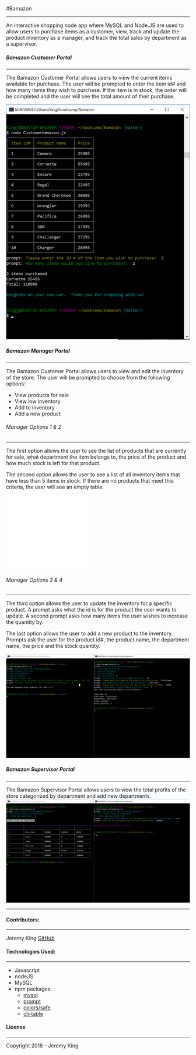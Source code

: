  #Bamazon
 ***
 
 An interactive shopping node app where MySQL and Node.JS are used to allow users to purchase items as a customer, view, track and update the product inventory as a manager, and track the total sales by department as a supervisor.
 
 ##### Bamazon Customer Portal
 ***
 
 The Bamazon Customer Portal allows users to view the current items available for purchase.  The user will be prompted to enter the item id# and how many items they wish to purchase.  If the item is in stock, the order will be completed and the user will see the total amount of their purchase.
 
 ![Customer Portal](examples/customer-view.png)
 
 
 ##### Bamazon Manager Portal
 ***
 
 The Bamazon Customer Portal allows users to view and edit the inventory of the store.  The user will be prompted to choose from the following options:
 * View products for sale
 * View low inventory
 * Add to inventory
 * Add a new product
 
 ###### Manager Options 1 & 2
 ***
 
 The first option allows the user to see the list of products that are currently for sale, what department the item belongs to, the price of the product and how much stock is left for that product.
 
 The second option allows the user to see a list of all inventory items that have less than 5 items in stock.  If there are no products that meet this criteria, the user will see an empty table.
 
 ![Bamazon Manager Portal - Options 1 & 2](examples/manager-view1.png)
 
 
 ###### Manager Options 3 & 4
 ***
 
 The third option allows the user to update the inventory for a specific product.  A prompt asks what the id is for the product the user wants to update.  A second prompt asks how many items the user wishes to increase the quantity by.
 
 The last option allows the user to add a new product to the inventory.  Prompts ask the user for the product id#, the product name, the department name, the price and the stock quantity.
 
 ![Bamazon Manager Portal - Options 3 & 4](examples/manager-view2.png)
 
 
 ##### Bamazon Supervisor Portal
 ***
 
 The Bamazon Supervisor Portal allows users to view the total profits of the store categorized by department and add new departments.  
 ![Bamazon Supervisor Portal](examples/supervisor-view.png)
 ***

#### Contributors:
***
 Jeremy King [GitHub](https://github.com/kingjeremy2211/)

#### Technologies Used:
***
 * Javascript
* nodeJS
 * MySQL
 * npm packages:
 	- [mysql](https://github.com/felixge/node-mysql)
 	- [prompt](https://github.com/flatiron/prompt)
 	- [colors/safe](https://github.com/Marak/colors.js)
 	- [cli-table](https://github.com/Automattic/cli-table)

#### License
***
 Copyright 2018  - Jeremy King